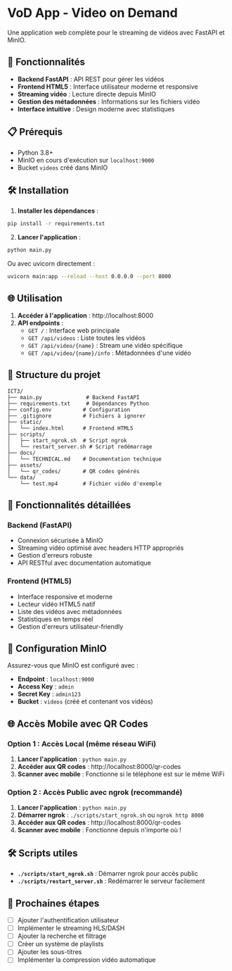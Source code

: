 # VoD App - Video on Demand

Une application web complète pour le streaming de vidéos avec FastAPI et MinIO.

## 🚀 Fonctionnalités

- **Backend FastAPI** : API REST pour gérer les vidéos
- **Frontend HTML5** : Interface utilisateur moderne et responsive
- **Streaming vidéo** : Lecture directe depuis MinIO
- **Gestion des métadonnées** : Informations sur les fichiers vidéo
- **Interface intuitive** : Design moderne avec statistiques

## 📋 Prérequis

- Python 3.8+
- MinIO en cours d'exécution sur `localhost:9000`
- Bucket `videos` créé dans MinIO

## 🛠️ Installation

1. **Installer les dépendances** :
```bash
pip install -r requirements.txt
```

2. **Lancer l'application** :
```bash
python main.py
```

Ou avec uvicorn directement :
```bash
uvicorn main:app --reload --host 0.0.0.0 --port 8000
```

## 🌐 Utilisation

1. **Accéder à l'application** : http://localhost:8000
2. **API endpoints** :
   - `GET /` : Interface web principale
   - `GET /api/videos` : Liste toutes les vidéos
   - `GET /api/video/{name}` : Stream une vidéo spécifique
   - `GET /api/video/{name}/info` : Métadonnées d'une vidéo

## 📁 Structure du projet

```
ICT3/
├── main.py              # Backend FastAPI
├── requirements.txt     # Dépendances Python
├── config.env          # Configuration
├── .gitignore          # Fichiers à ignorer
├── static/
│   └── index.html      # Frontend HTML5
├── scripts/
│   ├── start_ngrok.sh  # Script ngrok
│   └── restart_server.sh # Script redémarrage
├── docs/
│   └── TECHNICAL.md    # Documentation technique
├── assets/
│   └── qr_codes/       # QR codes générés
└── data/
    └── test.mp4        # Fichier vidéo d'exemple
```

## 🎯 Fonctionnalités détaillées

### Backend (FastAPI)
- Connexion sécurisée à MinIO
- Streaming vidéo optimisé avec headers HTTP appropriés
- Gestion d'erreurs robuste
- API RESTful avec documentation automatique

### Frontend (HTML5)
- Interface responsive et moderne
- Lecteur vidéo HTML5 natif
- Liste des vidéos avec métadonnées
- Statistiques en temps réel
- Gestion d'erreurs utilisateur-friendly

## 🔧 Configuration MinIO

Assurez-vous que MinIO est configuré avec :
- **Endpoint** : `localhost:9000`
- **Access Key** : `admin`
- **Secret Key** : `admin123`
- **Bucket** : `videos` (créé et contenant vos vidéos)

## 🌐 Accès Mobile avec QR Codes

### Option 1 : Accès Local (même réseau WiFi)
1. **Lancer l'application** : `python main.py`
2. **Accéder aux QR codes** : http://localhost:8000/qr-codes
3. **Scanner avec mobile** : Fonctionne si le téléphone est sur le même WiFi

### Option 2 : Accès Public avec ngrok (recommandé)
1. **Lancer l'application** : `python main.py`
2. **Démarrer ngrok** : `./scripts/start_ngrok.sh` ou `ngrok http 8000`
3. **Accéder aux QR codes** : http://localhost:8000/qr-codes
4. **Scanner avec mobile** : Fonctionne depuis n'importe où !

## 🛠️ Scripts utiles

- **`./scripts/start_ngrok.sh`** : Démarrer ngrok pour accès public
- **`./scripts/restart_server.sh`** : Redémarrer le serveur facilement

## 🚀 Prochaines étapes

- [ ] Ajouter l'authentification utilisateur
- [ ] Implémenter le streaming HLS/DASH
- [ ] Ajouter la recherche et filtrage
- [ ] Créer un système de playlists
- [ ] Ajouter les sous-titres
- [ ] Implémenter la compression vidéo automatique
